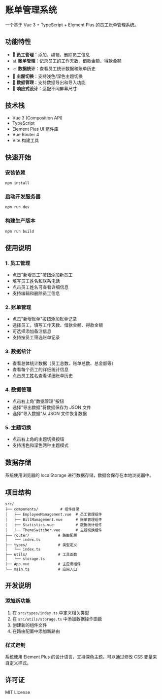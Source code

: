 # 账单管理系统

一个基于 Vue 3 + TypeScript + Element Plus 的员工账单管理系统。

## 功能特性

- 👥 **员工管理**：添加、编辑、删除员工信息
- 📊 **账单管理**：记录员工的工作天数、借款金额、得款金额
- 📈 **数据统计**：查看员工统计数据和账单历史
- 🌙 **主题切换**：支持浅色/深色主题切换
- 💾 **数据管理**：支持数据导出和导入功能
- 📱 **响应式设计**：适配不同屏幕尺寸

## 技术栈

- Vue 3 (Composition API)
- TypeScript
- Element Plus UI 组件库
- Vue Router 4
- Vite 构建工具

## 快速开始

### 安装依赖

```bash
npm install
```

### 启动开发服务器

```bash
npm run dev
```

### 构建生产版本

```bash
npm run build
```

## 使用说明

### 1. 员工管理

- 点击"新增员工"按钮添加新员工
- 填写员工姓名和联系电话
- 点击员工姓名可查看详细信息
- 支持编辑和删除员工信息

### 2. 账单管理

- 点击"新增账单"按钮添加账单记录
- 选择员工，填写工作天数、借款金额、得款金额
- 可选择添加备注信息
- 支持按员工筛选账单记录

### 3. 数据统计

- 查看总体统计数据（员工总数、账单总数、总金额等）
- 查看每个员工的详细统计信息
- 点击员工姓名查看详细账单历史

### 4. 数据管理

- 点击右上角"数据管理"按钮
- 选择"导出数据"将数据保存为 JSON 文件
- 选择"导入数据"从 JSON 文件恢复数据

### 5. 主题切换

- 点击右上角的主题切换按钮
- 支持浅色和深色两种主题模式

## 数据存储

系统使用浏览器的 localStorage 进行数据存储，数据会保存在本地浏览器中。

## 项目结构

```
src/
├── components/          # 组件目录
│   ├── EmployeeManagement.vue  # 员工管理组件
│   ├── BillManagement.vue      # 账单管理组件
│   ├── Statistics.vue          # 数据统计组件
│   └── ThemeSwitcher.vue       # 主题切换组件
├── router/             # 路由配置
│   └── index.ts
├── types/              # 类型定义
│   └── index.ts
├── utils/              # 工具函数
│   └── storage.ts
├── App.vue             # 主应用组件
└── main.ts             # 应用入口
```

## 开发说明

### 添加新功能

1. 在 `src/types/index.ts` 中定义相关类型
2. 在 `src/utils/storage.ts` 中添加数据操作函数
3. 创建新的组件文件
4. 在路由配置中添加新路由

### 样式定制

系统使用 Element Plus 的设计语言，支持深色主题。可以通过修改 CSS 变量来自定义样式。

## 许可证

MIT License
